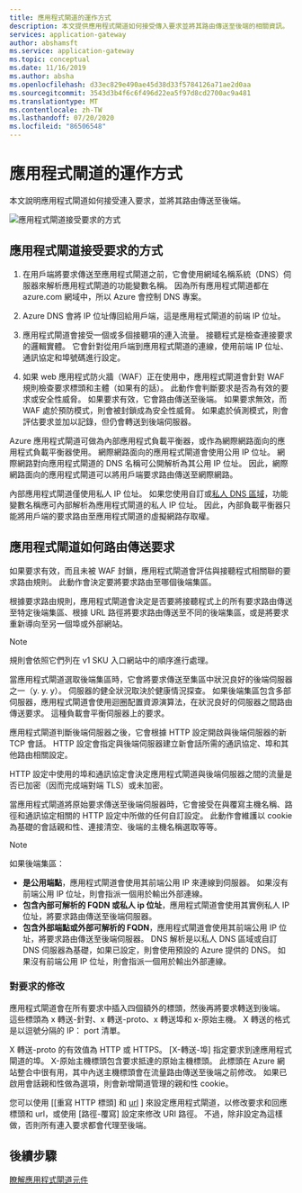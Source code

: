 ```yaml
---
title: 應用程式閘道的運作方式
description: 本文提供應用程式閘道如何接受傳入要求並將其路由傳送至後端的相關資訊。
services: application-gateway
author: abshamsft
ms.service: application-gateway
ms.topic: conceptual
ms.date: 11/16/2019
ms.author: absha
ms.openlocfilehash: d33ec829e490ae45d38d33f5784126a71ae2d0aa
ms.sourcegitcommit: 3543d3b4f6c6f496d22ea5f97d8cd2700ac9a481
ms.translationtype: MT
ms.contentlocale: zh-TW
ms.lasthandoff: 07/20/2020
ms.locfileid: "86506548"
---
```

# <a name="how-an-application-gateway-works"></a>應用程式閘道的運作方式

本文說明應用程式閘道如何接受連入要求，並將其路由傳送至後端。

![應用程式閘道接受要求的方式](./media/how-application-gateway-works/how-application-gateway-works.png)

## <a name="how-an-application-gateway-accepts-a-request"></a>應用程式閘道接受要求的方式

1. 在用戶端將要求傳送至應用程式閘道之前，它會使用網域名稱系統（DNS）伺服器來解析應用程式閘道的功能變數名稱。 因為所有應用程式閘道都在 azure.com 網域中，所以 Azure 會控制 DNS 專案。

2. Azure DNS 會將 IP 位址傳回給用戶端，這是應用程式閘道的前端 IP 位址。

3. 應用程式閘道會接受一個或多個接聽項的連入流量。 接聽程式是檢查連接要求的邏輯實體。 它會針對從用戶端到應用程式閘道的連線，使用前端 IP 位址、通訊協定和埠號碼進行設定。

4. 如果 web 應用程式防火牆（WAF）正在使用中，應用程式閘道會針對 WAF 規則檢查要求標頭和主體（如果有的話）。 此動作會判斷要求是否為有效的要求或安全性威脅。 如果要求有效，它會路由傳送至後端。 如果要求無效，而 WAF 處於預防模式，則會被封鎖成為安全性威脅。 如果處於偵測模式，則會評估要求並加以記錄，但仍會轉送到後端伺服器。

Azure 應用程式閘道可做為內部應用程式負載平衡器，或作為網際網路面向的應用程式負載平衡器使用。 網際網路面向的應用程式閘道會使用公用 IP 位址。 網際網路對向應用程式閘道的 DNS 名稱可公開解析為其公用 IP 位址。 因此，網際網路面向的應用程式閘道可以將用戶端要求路由傳送至網際網路。

內部應用程式閘道僅使用私人 IP 位址。 如果您使用自訂或[私人 DNS 區域](https://docs.microsoft.com/azure/dns/private-dns-overview)，功能變數名稱應可內部解析為應用程式閘道的私人 IP 位址。 因此，內部負載平衡器只能將用戶端的要求路由至應用程式閘道的虛擬網路存取權。

## <a name="how-an-application-gateway-routes-a-request"></a>應用程式閘道如何路由傳送要求

如果要求有效，而且未被 WAF 封鎖，應用程式閘道會評估與接聽程式相關聯的要求路由規則。 此動作會決定要將要求路由至哪個後端集區。

根據要求路由規則，應用程式閘道會決定是否要將接聽程式上的所有要求路由傳送至特定後端集區、根據 URL 路徑將要求路由傳送至不同的後端集區，或是將要求重新導向至另一個埠或外部網站。
>[!NOTE]
>規則會依照它們列在 v1 SKU 入口網站中的順序進行處理。 

當應用程式閘道選取後端集區時，它會將要求傳送至集區中狀況良好的後端伺服器之一（y. y. y）。 伺服器的健全狀況取決於健康情況探查。 如果後端集區包含多部伺服器，應用程式閘道會使用迴圈配置資源演算法，在狀況良好的伺服器之間路由傳送要求。 這種負載會平衡伺服器上的要求。

應用程式閘道判斷後端伺服器之後，它會根據 HTTP 設定開啟與後端伺服器的新 TCP 會話。 HTTP 設定會指定與後端伺服器建立新會話所需的通訊協定、埠和其他路由相關設定。

HTTP 設定中使用的埠和通訊協定會決定應用程式閘道與後端伺服器之間的流量是否已加密（因而完成端對端 TLS）或未加密。

當應用程式閘道將原始要求傳送至後端伺服器時，它會接受在與覆寫主機名稱、路徑和通訊協定相關的 HTTP 設定中所做的任何自訂設定。 此動作會維護以 cookie 為基礎的會話親和性、連接清空、後端的主機名稱選取等等。

 >[!NOTE]
>如果後端集區：
> - **是公用端點**，應用程式閘道會使用其前端公用 IP 來連線到伺服器。 如果沒有前端公用 IP 位址，則會指派一個用於輸出外部連線。
> - **包含內部可解析的 FQDN 或私人 ip 位址**，應用程式閘道會使用其實例私人 IP 位址，將要求路由傳送至後端伺服器。
> - **包含外部端點或外部可解析的 FQDN**，應用程式閘道會使用其前端公用 IP 位址，將要求路由傳送至後端伺服器。 DNS 解析是以私人 DNS 區域或自訂 DNS 伺服器為基礎，如果已設定，則會使用預設的 Azure 提供的 DNS。 如果沒有前端公用 IP 位址，則會指派一個用於輸出外部連線。

### <a name="modifications-to-the-request"></a>對要求的修改

應用程式閘道會在所有要求中插入四個額外的標頭，然後再將要求轉送到後端。 這些標頭為 x 轉送-針對、x 轉送-proto、x 轉送埠和 x-原始主機。 X 轉送的格式是以逗號分隔的 IP： port 清單。

X 轉送-proto 的有效值為 HTTP 或 HTTPS。 [X-轉送-埠] 指定要求到達應用程式閘道的埠。 X-原始主機標頭包含要求抵達的原始主機標頭。 此標頭在 Azure 網站整合中很有用，其中內送主機標頭會在流量路由傳送至後端之前修改。 如果已啟用會話親和性做為選項，則會新增閘道管理的親和性 cookie。

您可以使用 [[重寫 HTTP 標頭] 和 [url](rewrite-http-headers-url.md) ] 來設定應用程式閘道，以修改要求和回應標頭和 url，或使用 [路徑-覆寫] 設定來修改 URI 路徑。 不過，除非設定為這樣做，否則所有連入要求都會代理至後端。

## <a name="next-steps"></a>後續步驟

[瞭解應用程式閘道元件](application-gateway-components.md)
